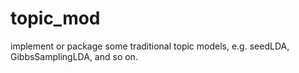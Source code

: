 # topic_mod
implement or package some traditional topic models, e.g. seedLDA, GibbsSamplingLDA, and so on.
